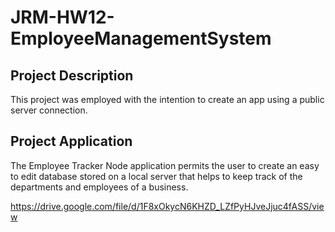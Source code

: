 # JRM-HW12-EmployeeManagementSystem

## Project Description
This project was employed with the intention to create an app using a public server connection.

## Project Application
The Employee Tracker Node application permits the user to create an easy to edit database stored on a local server that helps to keep track of the departments and employees of a business.

https://drive.google.com/file/d/1F8xOkycN6KHZD_LZfPyHJveJjuc4fASS/view